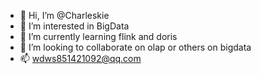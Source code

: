 - 👋 Hi, I’m @Charleskie
- 👀 I’m interested in BigData
- 🌱 I’m currently learning flink and doris
- 💞️ I’m looking to collaborate on olap or others on bigdata
- 📫 wdws851421092@qq.com

<!---
Charleskie/Charleskie is a ✨ special ✨ repository because its `README.md` (this file) appears on your GitHub profile.
You can click the Preview link to take a look at your changes.
--->
